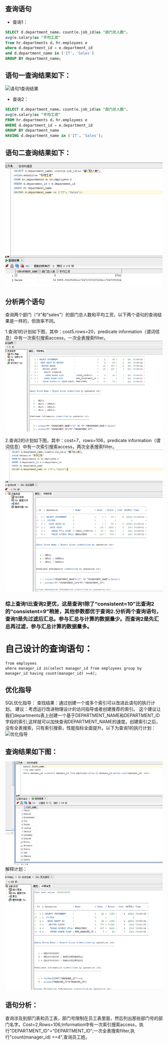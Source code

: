 ## 查询语句
- 查询1：
 ```SQL
SELECT d.department_name，count(e.job_id)as "部门总人数"，
avg(e.salary)as "平均工资"
from hr.departments d，hr.employees e
where d.department_id = e.department_id
and d.department_name in ('IT'，'Sales')
GROUP BY department_name;
```
## 语句一查询结果如下：
![语句1查询结果](./picture/yuju1.png)
- 查询2：
 ```SQL
SELECT d.department_name，count(e.job_id)as "部门总人数"，
avg(e.salary)as "平均工资"
FROM hr.departments d，hr.employees e
WHERE d.department_id = e.department_id
GROUP BY department_name
HAVING d.department_name in ('IT'，'Sales');
```
## 语句二查询结果如下：
![语句2查询结果](./img/yuju2.png)
## 分析两个语句

  查询两个部门（“it”和“sales”）的部门总人数和平均工资，以下两个语句的查询结果是一样的，但效率不同。
 
  1.查询1的计划如下图，其中：cost5.rows=20，predicate information（谓词信息）中有一次索引搜索access，一次全表搜索filter。
![语句1优化指导](./img/youhua1.png)

  2.查询2的计划如下图，其中：cost=7，rows=106，predicate information（谓词信息）中有一次索引搜索access，两次全表搜索filter。
![语句2优化指导](./img/youhua2.png)
### 综上查询1比查询2更优，这是查询1除了“consistent=10”比查询2的“consistent=9”稍差，其他参数都优于查询2.分析两个查询语句，查询1是先过滤后汇总。参与汇总与计算的数据量少。而查询2是先汇总再过滤，参与汇总计算的数据量多。

# 自己设计的查询语句：
```select first_name
from employees
where manager_id in(select manager_id from employees group by manager_id having count(manager_id) >=4);
```
## 优化指导
SQL优化指导： 查找结果：通过创建一个或多个索引可以改进此语句的执行计划。 建议：考虑运行改进物理设计的访问指导或者创建推荐的索引。 这个建议让我们departments表上创建一个基于DEPARTMENT_NAME和DEPARTMENT_ID字段的索引,这样就可以加快查询DEPARTMENT_NAME的速度。创建索引之后，没有全表搜索，只有索引搜索，性能指标全面提升。以下为查询1的执行计划：
![优化指导](./img/youhua.jpg)
## 查询结果如下图：
![自写语句查询结果](./img/zixie.png)
解释计划：
![解释计划](./img/jieshi.png)
## 语句分析：
查询涉及到部门表和员工表，部门号限制在员工表里面，然后列出那些部门号的部门名字。Cost=2,Rows=106,Information中有一次索引搜索access，执行"DEPARTMENT_ID"="DEPARTMENT_ID";一次全表搜索filter,执行"count(manager_id) >=4",查询员工姓。
